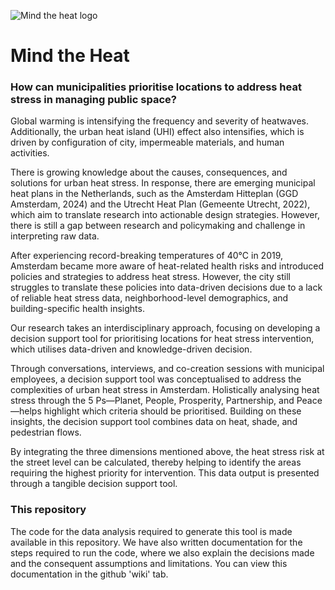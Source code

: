 ![Mind the heat logo](/assets/images/logo.avif)
# Mind the Heat
### How can municipalities prioritise locations to address heat stress in managing public space?
Global warming is intensifying the frequency and severity of heatwaves. Additionally, the urban heat island (UHI) effect also intensifies, which is driven by configuration of city, impermeable materials, and human activities. 

There is growing knowledge about the causes, consequences, and solutions for urban heat stress. In response, there are emerging municipal heat plans in the Netherlands, such as the Amsterdam Hitteplan (GGD Amsterdam, 2024) and the Utrecht Heat Plan (Gemeente Utrecht, 2022), which aim to translate research into actionable design strategies. However, there is still a gap between research and policymaking and challenge in interpreting raw data.

​After experiencing record-breaking temperatures of 40°C in 2019, Amsterdam became more aware of heat-related health risks and introduced policies and strategies to address heat stress. However, the city still struggles to translate these policies into data-driven decisions due to a lack of reliable heat stress data, neighborhood-level demographics, and building-specific health insights. 

Our research takes an interdisciplinary approach, focusing on developing a decision support tool for prioritising locations for heat stress intervention, which utilises data-driven and knowledge-driven decision.

Through conversations, interviews, and co-creation sessions with municipal employees, a decision support tool was conceptualised to address the complexities of urban heat stress in Amsterdam. ​Holistically analysing heat stress through the 5 Ps—Planet, People, Prosperity, Partnership, and Peace—helps highlight which criteria should be prioritised. Building on these insights, the decision support tool combines data on heat, shade, and pedestrian flows.

By integrating the three dimensions mentioned above, the heat stress risk at the street level can be calculated, thereby helping to identify the areas requiring the highest priority for intervention. This data output is presented through a tangible decision support tool.

### This repository
The code for the data analysis required to generate this tool is made available in this repository. We have also written documentation for the steps required to run the code, where we also explain the decisions made and the consequent assumptions and limitations. You can view this documentation in the github 'wiki' tab.
